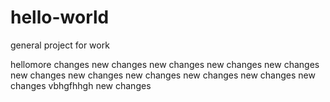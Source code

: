 # hello-world
general project for work

hellomore changes
new changes
new changes
new changes
new changes
new changes
new changes
new changes
new changes
new changes
new changes
vbhgfhhgh
new changes

